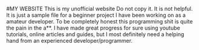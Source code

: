 #MY WEBSITE
This is my unofficial website
Do not copy it. It is not helpful.
It is just a sample file for a beginner project I have been working on as a amateur developer.
To be completely honest this programming shit is quite the pain in the a**. 
I have made great progress for sure using youtube tutorials, online articles and guides, but I most definitely need a helping hand from an experienced developer/programmer.